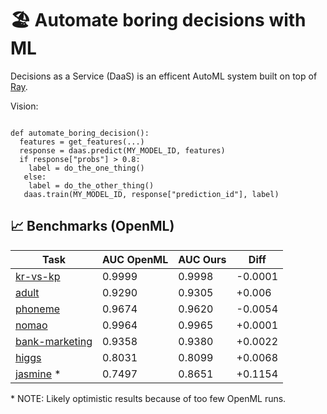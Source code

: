 # 🏖 Automate boring decisions with ML

Decisions as a Service (DaaS) is an efficent AutoML system built on top of [Ray](https://github.com/ray-project/ray).

Vision:
```python3

def automate_boring_decision():
  features = get_features(...)
  response = daas.predict(MY_MODEL_ID, features)
  if response["probs"] > 0.8:
    label = do_the_one_thing()
   else:
    label = do_the_other_thing()
   daas.train(MY_MODEL_ID, response["prediction_id"], label)
```

## 📈 Benchmarks (OpenML)

| Task | AUC OpenML | AUC Ours | Diff |
| --- | --- | --- | --- |
| [kr-vs-kp](https://www.openml.org/t/3) | 0.9999 | 0.9998 | -0.0001 |
| [adult](https://www.openml.org/t/7592) | 0.9290 | 0.9305 | +0.006 |
| [phoneme](https://www.openml.org/t/9952) | 0.9674 | 0.9620 | -0.0054 |
| [nomao](https://www.openml.org/t/9977) | 0.9964 | 0.9965 | +0.0001 |
| [bank-marketing](https://www.openml.org/t/14965) | 0.9358 | 0.9380  | +0.0022  |
| [higgs](https://www.openml.org/t/146606) | 0.8031 | 0.8099  | +0.0068  |
| [jasmine](https://www.openml.org/t/168911) * | 0.7497 | 0.8651 | +0.1154 |

\* NOTE: Likely optimistic results because of too few OpenML runs.
